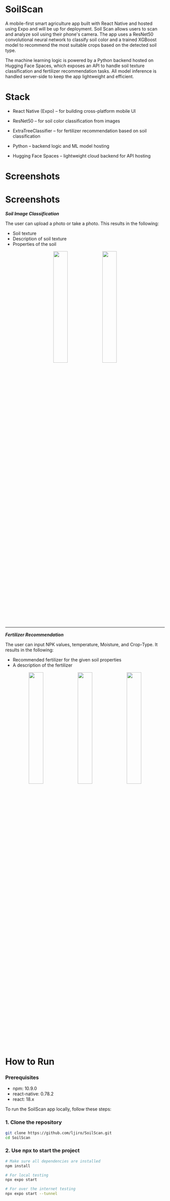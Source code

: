 
# SoilScan

A mobile-first smart agriculture app built with React Native and hosted using Expo and will be up for deployment. Soil Scan allows users to scan and analyze soil using their phone's camera. The app uses a ResNet50 convolutional neural network to classify soil color and a trained XGBoost model to recommend the most suitable crops based on the detected soil type.

The machine learning logic is powered by a Python backend hosted on Hugging Face Spaces, which exposes an API to handle soil texture classification and fertilizer recommendation tasks. All model inference is handled server-side to keep the app lightweight and efficient.

# Stack


- React Native (Expo) – for building cross-platform mobile UI

- ResNet50 – for soil color classification from images

- ExtraTreeClassifier – for fertilizer recommendation based on soil classification

- Python – backend logic and ML model hosting

- Hugging Face Spaces – lightweight cloud backend for API hosting

# Screenshots


# Screenshots

**_Soil Image Classification_**

The user can upload a photo or take a photo. This results in the following:
- Soil texture
- Description of soil texture
- Properties of the soil

<p align="center">
  <img src="https://github.com/user-attachments/assets/157204d5-6463-4590-804a-7e5e185a38ba" width="30%"/>
  <img src="https://github.com/user-attachments/assets/61b70fa4-83d5-4f03-9629-7e928477dec7" width="30%"/>
</p>

---

**_Fertilizer Recommendation_**

The user can input NPK values, temperature, Moisture, and Crop-Type. It results in the following:
- Recommended fertilizer for the given soil properties
- A description of the fertilizer

<p align="center">
  <img src="https://github.com/user-attachments/assets/3d1acd8f-0389-43b0-b60a-4ff661fae864" width="30%"/>
  <img src="https://github.com/user-attachments/assets/e9d2c5ff-e96d-4e9e-be27-0c9e3be80b05" width="30%"/>
  <img src="https://github.com/user-attachments/assets/198a2c5a-3f70-48ef-9999-02a9c3f775ff" width="30%"/>
</p>

# How to Run


### Prerequisites
- npm: 10.9.0
- react-native: 0.78.2
- react: 18.x
  
To run the SoilScan app locally, follow these steps:

### 1. Clone the repository

```bash
git clone https://github.com/ljiro/SoilScan.git
cd SoilScan
```
### 2. Use npx to start the project

```bash
# Make sure all dependencies are installed
npm install

# For local testing
npx expo start

# For over the internet testing
npx expo start --tunnel
```







